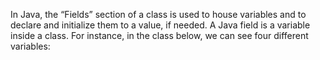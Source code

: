 In Java, the “Fields” section of a class is used to house variables and to declare and initialize them to a value, if needed. A Java field is a variable inside a class. For instance, in the class below, we can see four different variables:

